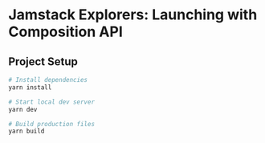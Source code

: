 # Jamstack Explorers: Launching with Composition API

## Project Setup

```bash
# Install dependencies
yarn install

# Start local dev server
yarn dev

# Build production files
yarn build
```
